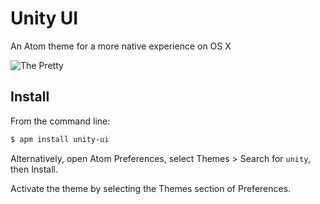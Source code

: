 # Unity UI

An Atom theme for a more native experience on OS X

![The Pretty](https://f.cloud.github.com/assets/1680/2325779/23814d3c-a3da-11e3-9ad7-7ec2a3ccf0e0.png)


## Install

From the command line:

```bash
$ apm install unity-ui
```

Alternatively, open Atom Preferences, select Themes > Search for `unity`,
then Install.

Activate the theme by selecting the Themes section of Preferences.
